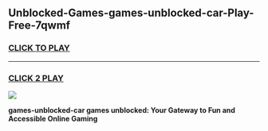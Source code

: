 
## Unblocked-Games-games-unblocked-car-Play-Free-7qwmf
<h3>
<a href="https://premium76.site?title=games-unblocked-car&ref=18A1">CLICK TO PLAY</a></h3>
<hr>

<h3>
<a href="https://premium76.site?title=games-unblocked-car&ref=18A1">CLICK 2 PLAY</a>
  
</h3>

<a href="https://premium76.site?title=games-unblocked-car&ref=18A1"><img src="https://clearcache.store/games.png"></a>


**games-unblocked-car games unblocked: Your Gateway to Fun and Accessible Online Gaming**
